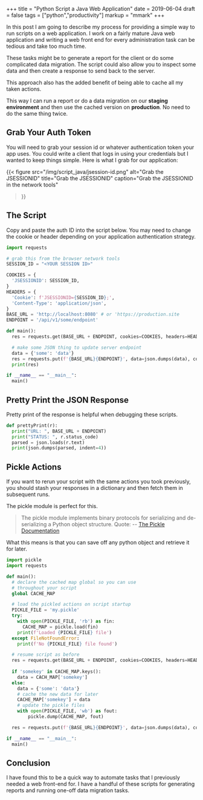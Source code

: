 +++
title = "Python Script a Java Web Application"
date = 2019-06-04
draft = false
tags = ["python","productivity"]
markup = "mmark"
+++

In this post I am going to describe my process for providing a simple way to run scripts on a web application. I work on a fairly mature Java web application and writing a web front end for every administration task can be tedious and take too much time.

These tasks might be to generate a report for the client or do some complicated data migration. The script could also allow you to inspect some data and then create a response to send back to the server.

This approach also has the added benefit of being able to cache all my taken actions.

This way I can run a report or do a data migration on our **staging environment** and then use the cached version on **production**. No need to do the same thing twice.

## Grab Your Auth Token

You will need to grab your session id or whatever authentication token your app uses. You could write a client that logs in using your credentials but I wanted to keep things simple. Here is what I grab for our application:

{{< figure
  src="/img/script_java/jsession-id.png"
  alt="Grab the JSESSIONID"
  title="Grab the JSESSIONID"
  caption="Grab the JSESSIONID in the network tools"
>}}

## The Script

Copy and paste the auth ID into the script below. You may need to change the cookie or header depending on your application authentication strategy.

```python
import requests

# grab this from the browser network tools
SESSION_ID = "<YOUR SESSION ID>"

COOKIES = {
  'JSESSIONID': SESSION_ID,
}
HEADERS = {
  'Cookie': f'JSESSIONID={SESSION_ID};',
  'Content-Type': 'application/json',
}
BASE_URL = 'http://localhost:8080' # or 'https://production.site
ENDPOINT = '/api/v1/some/endpoint'

def main():
  res = requests.get(BASE_URL + ENDPOINT, cookies=COOKIES, headers=HEADERS)

  # make some JSON thing to update server endpoint
  data = {'some': 'data'}
  res = requests.put(f'{BASE_URL}{ENDPOINT}', data=json.dumps(data), cookies=COOKIES, headers=HEADERS)
  print(res)

if __name__ == "__main__":
  main()
```

## Pretty Print the JSON Response

Pretty print of the response is helpful when debugging these scripts.

```python
def prettyPrint(r):
  print("URL: ", BASE_URL + ENDPOINT)
  print("STATUS: ", r.status_code)
  parsed = json.loads(r.text)
  print(json.dumps(parsed, indent=4))
```

## Pickle Actions

If you want to rerun your script with the same actions you took previously, you should stash your responses in a dictionary and then fetch them in subsequent runs.

The pickle module is perfect for this.

> The pickle module implements binary protocols for serializing and de-serializing a Python object structure.
Quote: -- [The Pickle Documentation](https://docs.python.org/3.5/library/pickle.html)

What this means is that you can save off any python object and retrieve it for later.

```python
import pickle
import requests

def main():
  # declare the cached map global so you can use
  # throughout your script
  global CACHE_MAP

  # load the pickled actions on script startup 
  PICKLE_FILE = 'my.pickle'
  try:
    with open(PICKLE_FILE, 'rb') as fin:
      CACHE_MAP = pickle.load(fin)
    print(f'Loaded {PICKLE_FILE} file')
  except FileNotFoundError:
    print(f'No {PICKLE_FILE} file found')

  # resume script as before
  res = requests.get(BASE_URL + ENDPOINT, cookies=COOKIES, headers=HEADERS)
  
  if 'somekey' in CACHE_MAP.keys():
    data = CACH_MAP['somekey']
  else:
    data = {'some': 'data'}
    # cache the new data for later
    CACHE_MAP['somekey'] = data
    # update the pickle files
    with open(PICKLE_FILE, 'wb') as fout:
        pickle.dump(CACHE_MAP, fout)

  res = requests.put(f'{BASE_URL}{ENDPOINT}', data=json.dumps(data), cookies=COOKIES, headers=HEADERS)

if __name__ == "__main__":
  main()
```

## Conclusion

I have found this to be a quick way to automate tasks that I previously needed a web front-end for. I have a handful of these scripts for generating reports and running one-off data migration tasks.

